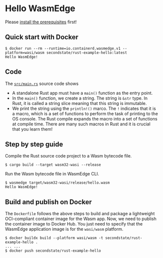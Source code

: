 # Hello WasmEdge

Please [install the prerequisites](../README.md) first!

## Quick start with Docker

```
$ docker run --rm --runtime=io.containerd.wasmedge.v1 --platform=wasi/wasm secondstate/rust-example-hello:latest
Hello WasmEdge!
```

## Code

The [`src/main.rs`](src/main.rs) source code shows

* A standalone Rust app must have a `main()` function as the entry point.
* In the `main()` function, we create a string. The string is `&str` type. In Rust, it is called a string slice meaning that this string is immutable.
* We print the string using the `println!()` marco. The `!` indicates that it is a macro, which is a set of functions to perform the task of printing to the OS console. The Rust compile expands the macro into a set of functions at compile time. There are many such macros in Rust and it is crucial that you learn them!

## Step by step guide

Compile the Rust source code project to a Wasm bytecode file.

```
$ cargo build --target wasm32-wasi --release
```

Run the Wasm bytecode file in WasmEdge CLI.

```
$ wasmedge target/wasm32-wasi/release/hello.wasm
Hello WasmEdge!
```

## Build and publish on Docker

The `Dockerfile` follows the above steps to build and package a lightweight OCI-compliant container image for the Wasm app.
Now, we need to publish the container image to Docker Hub.
You just need to specify that the WasmEdge application image is for the `wasi/wasm` platform.

```
$ docker buildx build --platform wasi/wasm -t secondstate/rust-example-hello .
... ...
$ docker push secondstate/rust-example-hello
```
